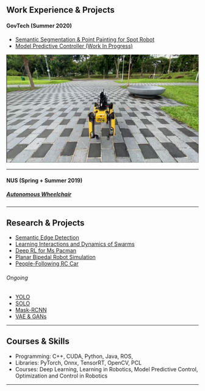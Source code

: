 

## Work Experience & Projects

#### GovTech (Summer 2020)
- [Semantic Segmentation & Point Painting for Spot Robot](/Govtech.md)
- [Model Predictive Controller (Work In Progress)](MPC.md)
<img src="govtech_image/Spot1.png" width="600"/>



---
#### NUS (Spring + Summer 2019)
##### [Autonomous Wheelchair](/Wheelchair.md)
<!-- [Spot Robot Payload Design](/Payload.md)
<img src="images/payload.png"/> -->

---


## Research & Projects

- [Semantic Edge Detection]()
- [Learning Interactions and Dynamics of Swarms](http://example.com/)
- [Deep RL for Ms Pacman](http://example.com/)
- [Planar Bipedal Robot Simulation](http://example.com/)
- [People-Following RC Car](http://example.com/)

###### Ongoing 
- [YOLO]()
- [SOLO]()
- [Mask-RCNN]()
- [VAE & GANs]()

---
## Courses & Skills
- Programming: C++, CUDA, Python, Java, ROS, 
- Libraries: PyTorch, Onnx, TensorRT, OpenCV, PCL
- Courses: Deep Learning, Learning in Robotics, Model Predictive Control, Optimization and Control in Robotics


---

